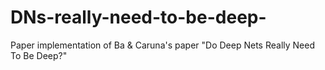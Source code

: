 # DNs-really-need-to-be-deep-
Paper implementation of Ba &amp; Caruna's paper "Do Deep Nets Really Need To Be Deep?" 
